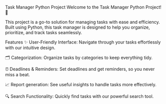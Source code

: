 Task Manager Python Project
Welcome to the Task Manager Python Project! 🎉

This project is a go-to solution for managing tasks with ease and efficiency. Built using Python, this task manager is designed to help you organize, prioritize, and track tasks seamlessly.

Features
✨ User-Friendly Interface: Navigate through your tasks effortlessly with our intuitive design.

🗂️ Categorization: Organize tasks by categories to keep everything tidy.

⏰ Deadlines & Reminders: Set deadlines and get reminders, so you never miss a beat.

📈 Report generation: See useful insights to handle tasks more effectively.

🔍 Search Functionality: Quickly find tasks with our powerful search tool.

